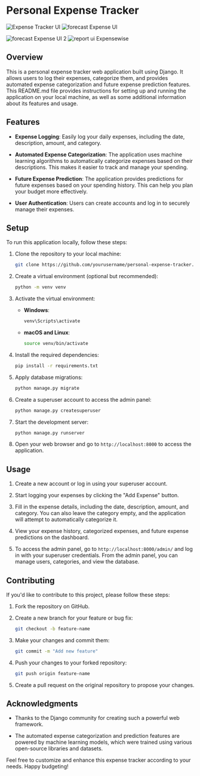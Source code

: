 # Personal Expense Tracker
![Expense Tracker UI](https://github-production-user-asset-6210df.s3.amazonaws.com/102463335/277596025-f31d97f4-4841-44cb-b2af-62286c60a0c9.png?X-Amz-Algorithm=AWS4-HMAC-SHA256&X-Amz-Credential=AKIAVCODYLSA53PQK4ZA%2F20250310%2Fus-east-1%2Fs3%2Faws4_request&X-Amz-Date=20250310T091248Z&X-Amz-Expires=300&X-Amz-Signature=130e421dfb1cb1499b7fc4be76d7c39f89d5471fbe455fe1c0fab67e0f097194&X-Amz-SignedHeaders=host)
![forecast Expense UI ](https://github-production-user-asset-6210df.s3.amazonaws.com/102463335/277673170-c1188567-39c5-4cc1-8916-24f3d3712ee8.png?X-Amz-Algorithm=AWS4-HMAC-SHA256&X-Amz-Credential=AKIAVCODYLSA53PQK4ZA%2F20250310%2Fus-east-1%2Fs3%2Faws4_request&X-Amz-Date=20250310T091345Z&X-Amz-Expires=300&X-Amz-Signature=f5b69aeb2b1a31f4830579fd74f09189dff941ef2aa2c4f3c9b00f4fb02b7dde&X-Amz-SignedHeaders=host)

![forecast Expense UI 2](https://github.com/hemantshirsath/Expensetracker/assets/102463335/a2088949-c4f6-4d18-ba23-308ce3ad19f4)
![report ui Expensewise](https://github.com/hemantshirsath/Expensetracker/assets/102463335/c3271340-d3ea-4171-9618-04c8c0a98759)

## Overview

This is a personal expense tracker web application built using Django. It allows users to log their expenses, categorize them, and provides automated expense categorization and future expense prediction features. This README.md file provides instructions for setting up and running the application on your local machine, as well as some additional information about its features and usage.

## Features

- **Expense Logging**: Easily log your daily expenses, including the date, description, amount, and category.

- **Automated Expense Categorization**: The application uses machine learning algorithms to automatically categorize expenses based on their descriptions. This makes it easier to track and manage your spending.

- **Future Expense Prediction**: The application provides predictions for future expenses based on your spending history. This can help you plan your budget more effectively.

- **User Authentication**: Users can create accounts and log in to securely manage their expenses.

## Setup

To run this application locally, follow these steps:

1. Clone the repository to your local machine:

   ```bash
   git clone https://github.com/yourusername/personal-expense-tracker.git
   ```

2. Create a virtual environment (optional but recommended):

   ```bash
   python -m venv venv
   ```

3. Activate the virtual environment:

   - **Windows**:

     ```bash
     venv\Scripts\activate
     ```

   - **macOS and Linux**:

     ```bash
     source venv/bin/activate
     ```

4. Install the required dependencies:

   ```bash
   pip install -r requirements.txt
   ```

5. Apply database migrations:

   ```bash
   python manage.py migrate
   ```

6. Create a superuser account to access the admin panel:

   ```bash
   python manage.py createsuperuser
   ```

7. Start the development server:

   ```bash
   python manage.py runserver
   ```

8. Open your web browser and go to `http://localhost:8000` to access the application.

## Usage

1. Create a new account or log in using your superuser account.

2. Start logging your expenses by clicking the "Add Expense" button.

3. Fill in the expense details, including the date, description, amount, and category. You can also leave the category empty, and the application will attempt to automatically categorize it.

4. View your expense history, categorized expenses, and future expense predictions on the dashboard.

5. To access the admin panel, go to `http://localhost:8000/admin/` and log in with your superuser credentials. From the admin panel, you can manage users, categories, and view the database.

## Contributing

If you'd like to contribute to this project, please follow these steps:

1. Fork the repository on GitHub.

2. Create a new branch for your feature or bug fix:

   ```bash
   git checkout -b feature-name
   ```

3. Make your changes and commit them:

   ```bash
   git commit -m "Add new feature"
   ```

4. Push your changes to your forked repository:

   ```bash
   git push origin feature-name
   ```

5. Create a pull request on the original repository to propose your changes.

## Acknowledgments

- Thanks to the Django community for creating such a powerful web framework.

- The automated expense categorization and prediction features are powered by machine learning models, which were trained using various open-source libraries and datasets.

Feel free to customize and enhance this expense tracker according to your needs. Happy budgeting!
